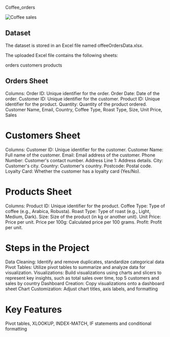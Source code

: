  Coffee_orders

![Coffee sales](https://github.com/user-attachments/assets/cc8c4aa2-93b2-43db-8948-84e75d83075d)

## Dataset
The dataset is stored in an Excel file named offeeOrdersData.xlsx. 

The uploaded Excel file contains the following sheets:

orders
customers
products

## **Orders Sheet**
Columns:
Order ID: Unique identifier for the order.
Order Date: Date of the order.
Customer ID: Unique identifier for the customer.
Product ID: Unique identifier for the product.
Quantity: Quantity of the product ordered.
Customer Name, Email, Country, Coffee Type, Roast Type, Size, Unit Price, Sales

# Customers Sheet
Columns:
Customer ID: Unique identifier for the customer.
Customer Name: Full name of the customer.
Email: Email address of the customer.
Phone Number: Customer's contact number.
Address Line 1: Address details.
City: Customer's city.
Country: Customer's country.
Postcode: Postal code.
Loyalty Card: Whether the customer has a loyalty card (Yes/No).

# Products Sheet
Columns:
Product ID: Unique identifier for the product.
Coffee Type: Type of coffee (e.g., Arabica, Robusta).
Roast Type: Type of roast (e.g., Light, Medium, Dark).
Size: Size of the product (in kg or another unit).
Unit Price: Price per unit.
Price per 100g: Calculated price per 100 grams.
Profit: Profit per unit.


# Steps in the Project
Data Cleaning: Identify and remove duplicates, standardize categorical data
Pivot Tables: Utilize pivot tables to summarize and analyze data for visualization.
Visualizations: Build visualizations using charts and slicers to represent key insights, such as total sales over time, top 5 customers and sales by country
Dashboard Creation: Copy visualizations onto a dashboard sheet 
Chart Customization: Adjust chart titles, axis labels, and formatting

# Key Features
Pivot tables, XLOOKUP, INDEX-MATCH, IF statements and conditional formatting 

